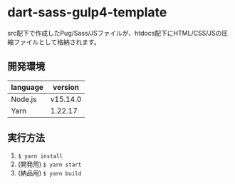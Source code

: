 # dart-sass-gulp4-template

src配下で作成したPug/Sass/JSファイルが、htdocs配下にHTML/CSS/JSの圧縮ファイルとして格納されます。

## 開発環境

| language | version |
|---|---|
| Node.js | v15.14.0 |
| Yarn | 1.22.17 |

## 実行方法

1. `$ yarn install`
1. (開発用) `$ yarn start`
1. (納品用) `$ yarn build`
